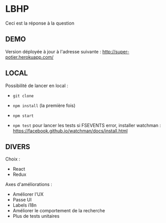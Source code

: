 # LBHP
Ceci est la réponse à la question

## DEMO
Version déployée à jour à l'adresse suivante :
http://super-potier.herokuapp.com/

## LOCAL
Possibilité de lancer en local :
* `git clone`
* `npm install` (la première fois)
* `npm start`

* `npm test` pour lancer les tests
si FSEVENTS error, installer watchman :
https://facebook.github.io/watchman/docs/install.html

## DIVERS
Choix :
* React
* Redux

Axes d'améliorations :
* Améliorer l'UX
* Passe UI
* Labels i18n
* Améliorer le comportement de la recherche
* Plus de tests unitaires
